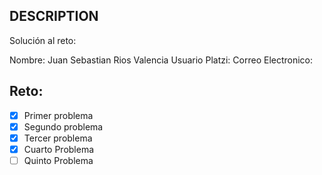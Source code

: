 ## DESCRIPTION

Solución al reto:

Nombre: Juan Sebastian Rios Valencia
Usuario Platzi:
Correo Electronico:

## Reto:

- [X] Primer problema
- [X] Segundo problema
- [X] Tercer problema
- [X] Cuarto Problema
- [ ] Quinto Problema
